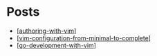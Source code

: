 # Posts

- [[authoring-with-vim]]
- [[vim-configuration-from-minimal-to-complete]]
- [[go-development-with-vim]]

[//begin]: # "Autogenerated link references for markdown compatibility"
[authoring-with-vim]: posts/authoring-with-vim "Authoring with Vim"
[vim-configuration-from-minimal-to-complete]: posts/vim-configuration-from-minimal-to-complete "Vim Configuration from Minimal to Complete"
[go-development-with-vim]: posts/go-development-with-vim "Go Development with Vim"
[//end]: # "Autogenerated link references"